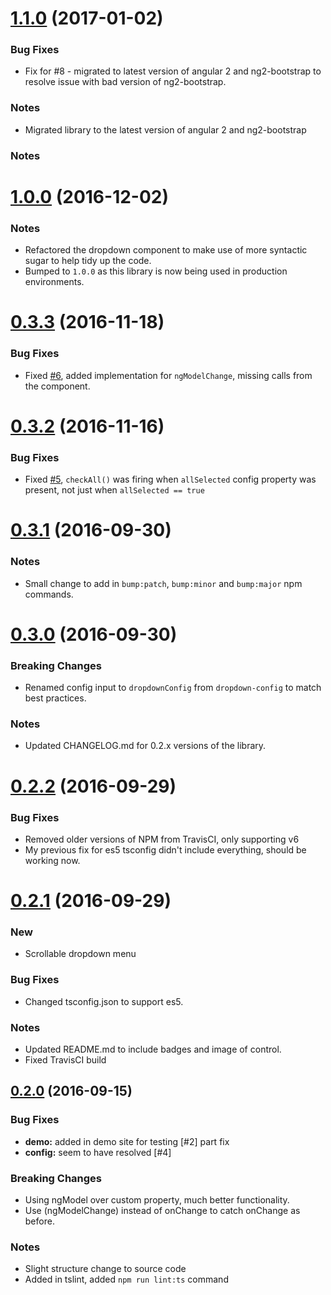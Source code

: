 <a name="1.1.0"></a>
# [1.1.0](https://github.com/andymeps/ng2-dropdown-multiselect/compare/v1.0.0...v1.1.0) (2017-01-02)

### Bug Fixes

* Fix for #8 - migrated to latest version of angular 2 and ng2-bootstrap to resolve issue with bad version of ng2-bootstrap.

### Notes

* Migrated library to the latest version of angular 2 and ng2-bootstrap

### Notes


<a name="1.0.0"></a>
# [1.0.0](https://github.com/andymeps/ng2-dropdown-multiselect/compare/v0.1.9...v1.0.0) (2016-12-02)

### Notes

* Refactored the dropdown component to make use of more syntactic sugar to help tidy up the code.
* Bumped to `1.0.0` as this library is now being used in production environments.

<a name="0.3.3"></a>
# [0.3.3](https://github.com/andymeps/ng2-dropdown-multiselect/compare/v0.3.2...v0.3.3) (2016-11-18)

### Bug Fixes

* Fixed [#6](https://github.com/AndyMeps/ng2-dropdown-multiselect/issues/6), added implementation for
`ngModelChange`, missing calls from the component.

<a name="0.3.2"></a>
# [0.3.2](https://github.com/andymeps/ng2-dropdown-multiselect/compare/v0.3.1...v0.3.2) (2016-11-16)

### Bug Fixes

* Fixed [#5](https://github.com/AndyMeps/ng2-dropdown-multiselect/issues/5), `checkAll()` was firing
when `allSelected` config property was present, not just when `allSelected == true`

<a name="0.3.1"></a>
# [0.3.1](https://github.com/andymeps/ng2-dropdown-multiselect/compare/v0.3.0...v0.3.1) (2016-09-30)

### Notes

* Small change to add in `bump:patch`, `bump:minor` and `bump:major` npm commands.

<a name="0.3.0"></a>
# [0.3.0](https://github.com/andymeps/ng2-dropdown-multiselect/compare/v0.2.2...v0.3.0) (2016-09-30)

### Breaking Changes

* Renamed config input to `dropdownConfig` from `dropdown-config` to match best practices.

### Notes

* Updated CHANGELOG.md for 0.2.x versions of the library.

<a name="0.2.2"></a>
# [0.2.2](https://github.com/andymeps/ng2-dropdown-multiselect/compare/v0.2.0...v0.2.2) (2016-09-29)

### Bug Fixes

* Removed older versions of NPM from TravisCI, only supporting v6
* My previous fix for es5 tsconfig didn't include everything, should be working now.

<a name="0.2.1"></a>
# [0.2.1](https://github.com/andymeps/ng2-dropdown-multiselect/compare/v0.2.0...v0.2.1) (2016-09-29)

### New

* Scrollable dropdown menu

### Bug Fixes

* Changed tsconfig.json to support es5.

### Notes

* Updated README.md to include badges and image of control.
* Fixed TravisCI build

<a name="0.2.0"></a>
## [0.2.0](https://github.com/andymeps/ng2-dropdown-multiselect/compare/v0.1.12...v0.2.0) (2016-09-15)

### Bug Fixes

* **demo:** added in demo site for testing [#2] part fix
* **config:** seem to have resolved [#4]

### Breaking Changes

* Using ngModel over custom property, much better functionality.
* Use (ngModelChange) instead of onChange to catch onChange as before.

### Notes

* Slight structure change to source code
* Added in tslint, added `npm run lint:ts` command
